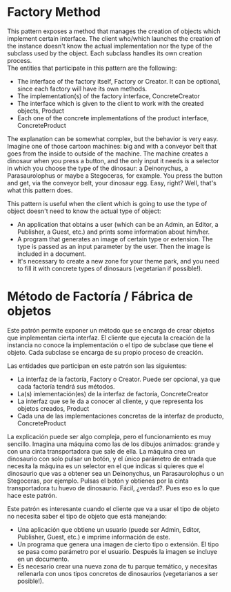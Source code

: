 Factory Method
==============

This pattern exposes a method that manages the creation of objects which implement certain interface. The client who/which launches the creation of the instance doesn't know the actual implementation nor the type of the subclass used by the object. Each subclass handles its own creation process.  
The entities that participate in this pattern are the following:  
  * The interface of the factory itself, Factory or Creator. It can be optional, since each factory will have its own methods.
  * The implementation(s) of the factory interface, ConcreteCreator
  * The interface which is given to the client to work with the created objects, Product
  * Each one of the concrete implementations of the product interface, ConcreteProduct  

The explanation can be somewhat complex, but the behavior is very easy. Imagine one of those cartoon machines: big and with a conveyor belt that goes from the inside to outside of the machine. The machine creates a dinosaur when you press a button, and the only input it needs is a selector in which you choose the type of the dinosaur: a Deinonychus, a Parasaurolophus or maybe a Stegoceras, for example. You press the button and get, via the conveyor belt, your dinosaur egg. Easy, right? Well, that's what this pattern does.  

This pattern is useful when the client which is going to use the type of object doesn't need to know the actual type of object:
  * An application that obtains a user (which can be an Admin, an Editor, a Publisher, a Guest, etc.) and prints some information about him/her.
  * A program that generates an image of certain type or extension. The type is passed as an input parameter by the user. Then the image is included in a document.
  * It's necessary to create a new zone for your theme park, and you need to fill it with concrete types of dinosaurs (vegetarian if possible!).


Método de Factoría / Fábrica de objetos
=======================================

Este patrón permite exponer un método que se encarga de crear objetos que implementan cierta interfaz. El cliente que ejecuta la creación de la instancia no conoce la implementación o el tipo de subclase que tiene el objeto. Cada subclase se encarga de su propio proceso de creación.  

Las entidades que participan en este patrón son las siguientes:  
  * La interfaz de la factoría, Factory o Creator. Puede ser opcional, ya que cada factoría tendrá sus métodos.
  * La(s) imlementación(es) de la interfaz de factoría, ConcreteCreator
  * La interfaz que se le da a conocer al cliente, y que representa los objetos creados, Product
  * Cada una de las implementaciones concretas de la interfaz de producto, ConcreteProduct  

La explicación puede ser algo compleja, pero el funcionamiento es muy sencillo. Imagina una máquina como las de los dibujos animados: grande y con una cinta transportadora que sale de ella. La máquina crea un dinosaurio con solo pulsar un botón, y el único parámetro de entrada que necesita la máquina es un selector en el que indicas si quieres que el dinosaurio que vas a obtener sea un Deinonychus, un Parasaurolophus o un Stegoceras, por ejemplo. Pulsas el botón y obtienes por la cinta transportadora tu huevo de dinosaurio. Fácil, ¿verdad?. Pues eso es lo que hace este patrón.  

Este patrón es interesante cuando el cliente que va a usar el tipo de objeto no necesita saber el tipo de objeto que está manejando:  
  * Una aplicación que obtiene un usuario (puede ser Admin, Editor, Publisher, Guest, etc.) e imprime información de este.
  * Un programa que genera una imagen de cierto tipo o extensión. El tipo se pasa como parámetro por el usuario. Después la imagen se incluye en un documento.
  * Es necesario crear una nueva zona de tu parque temático, y necesitas rellenarla con unos tipos concretos de dinosaurios (vegetarianos a ser posible!).